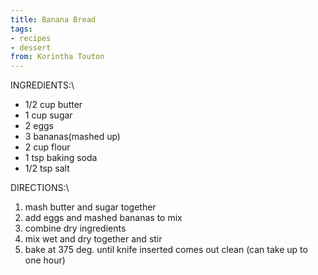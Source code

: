 ```yaml
---
title: Banana Bread
tags:
- recipes
- dessert
from: Korintha Touton
---
```

INGREDIENTS:\

-   1/2 cup butter
-   1 cup sugar
-   2 eggs
-   3 bananas(mashed up)
-   2 cup flour
-   1 tsp baking soda
-   1/2 tsp salt

DIRECTIONS:\

1.  mash butter and sugar together
2.  add eggs and mashed bananas to mix
3.  combine dry ingredients
4.  mix wet and dry together and stir
5.  bake at 375 deg. until knife inserted comes out clean (can take up to one hour)
